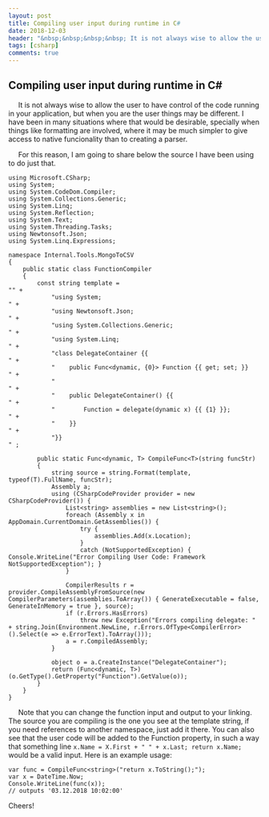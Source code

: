 ```yaml
---
layout: post
title: Compiling user input during runtime in C#
date: 2018-12-03
header: "&nbsp;&nbsp;&nbsp;&nbsp; It is not always wise to allow the user to have control of the code running in tour application, but when you are the user things may be different. I have been in many situations were that would be desirable, specially when things like formatting are involved, where it may be much simpler to give access to native funcionality than to creating a parser. "
tags: [csharp]
comments: true
---
```


## Compiling user input during runtime in C#

&nbsp;&nbsp;&nbsp;&nbsp; It is not always wise to allow the user to have control of the code running in your application, but when you are the user things may be different. I have been in many situations where that would be desirable, specially when things like formatting are involved, where it may be much simpler to give access to native funcionality than to creating a parser. 

&nbsp;&nbsp;&nbsp;&nbsp; For this reason, I am going to share below the source I have been using to do just that.

```
using Microsoft.CSharp;
using System;
using System.CodeDom.Compiler;
using System.Collections.Generic;
using System.Linq;
using System.Reflection;
using System.Text;
using System.Threading.Tasks;
using Newtonsoft.Json;
using System.Linq.Expressions;

namespace Internal.Tools.MongoToCSV
{
    public static class FunctionCompiler
    {
        const string template =                                                           "" +
            "using System;                                                                 " +
            "using Newtonsoft.Json;                                                        " +
            "using System.Collections.Generic;                                             " +
            "using System.Linq;                                                            " +
            "class DelegateContainer {{                                                    " +
            "    public Func<dynamic, {0}> Function {{ get; set; }}                        " +
            "                                                                              " +
            "    public DelegateContainer() {{                                             " +
            "        Function = delegate(dynamic x) {{ {1} }};                             " +
            "    }}                                                                        " +
            "}}                                                                            " ;

        public static Func<dynamic, T> CompileFunc<T>(string funcStr)
        {
            string source = string.Format(template, typeof(T).FullName, funcStr);
            Assembly a;
            using (CSharpCodeProvider provider = new CSharpCodeProvider()) {
                List<string> assemblies = new List<string>();
                foreach (Assembly x in AppDomain.CurrentDomain.GetAssemblies()) {
                    try {
                        assemblies.Add(x.Location);
                    }
                    catch (NotSupportedException) { Console.WriteLine("Error Compiling User Code: Framework NotSupportedException"); }
                }

                CompilerResults r = provider.CompileAssemblyFromSource(new CompilerParameters(assemblies.ToArray()) { GenerateExecutable = false, GenerateInMemory = true }, source);
                if (r.Errors.HasErrors)
                    throw new Exception("Errors compiling delegate: " + string.Join(Environment.NewLine, r.Errors.OfType<CompilerError>().Select(e => e.ErrorText).ToArray()));
                a = r.CompiledAssembly;
            }
            
            object o = a.CreateInstance("DelegateContainer");
            return (Func<dynamic, T>)(o.GetType().GetProperty("Function").GetValue(o));
        }         
    }
}
```

&nbsp;&nbsp;&nbsp;&nbsp; Note that you can change the function input and output to your linking. The source you are compiling is the one you see at the template string, if you need references to another namespace, just add it there. You can also see that the user code will be added to the Function property, in such a way that something line ```x.Name = X.First + " " + x.Last; return x.Name;``` would be a valid input.  Here is an example usage:

```
var func = CompileFunc<string>("return x.ToString();");
var x = DateTime.Now;
Console.WriteLine(func(x));
// outputs '03.12.2018 10:02:00'
```

Cheers!
